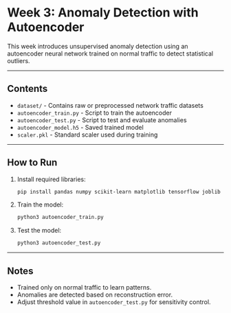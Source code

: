 # Week 3: Anomaly Detection with Autoencoder

This week introduces unsupervised anomaly detection using an autoencoder neural network trained on normal traffic to detect statistical outliers.

---

## Contents

- `dataset/` - Contains raw or preprocessed network traffic datasets
- `autoencoder_train.py` - Script to train the autoencoder
- `autoencoder_test.py` - Script to test and evaluate anomalies
- `autoencoder_model.h5` - Saved trained model
- `scaler.pkl` - Standard scaler used during training

---

## How to Run

1. Install required libraries:
    ```bash
    pip install pandas numpy scikit-learn matplotlib tensorflow joblib
    ```

2. Train the model:
    ```bash
    python3 autoencoder_train.py
    ```

3. Test the model:
    ```bash
    python3 autoencoder_test.py
    ```

---

## Notes

- Trained only on normal traffic to learn patterns.
- Anomalies are detected based on reconstruction error.
- Adjust threshold value in `autoencoder_test.py` for sensitivity control.
